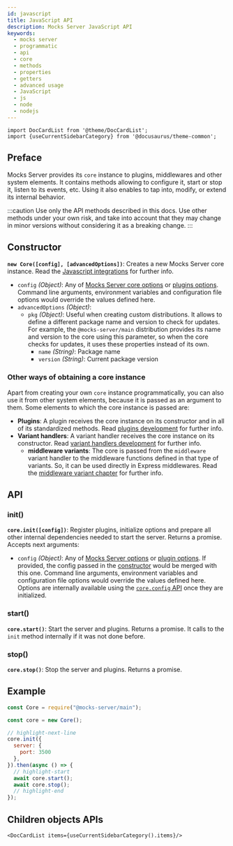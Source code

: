 ```yaml
---
id: javascript
title: JavaScript API
description: Mocks Server JavaScript API
keywords:
  - mocks server
  - programmatic
  - api
  - core
  - methods
  - properties
  - getters
  - advanced usage
  - JavaScript
  - js
  - node
  - nodejs
---
```


```mdx-code-block
import DocCardList from '@theme/DocCardList';
import {useCurrentSidebarCategory} from '@docusaurus/theme-common';
```

## Preface

Mocks Server provides its `core` instance to plugins, middlewares and other system elements. It contains methods allowing to configure it, start or stop it, listen to its events, etc. Using it also enables to tap into, modify, or extend its internal behavior.

:::caution
Use only the API methods described in this docs. Use other methods under your own risk, and take into account that they may change in minor versions without considering it as a breaking change.
:::

## Constructor

__`new Core([config], [advancedOptions])`__: Creates a new Mocks Server core instance. Read the [Javascript integrations](../integrations/javascript.md) for further info.
  * `config` _(Object)_: Any of [Mocks Server core options](../configuration/options.md#core-options) or [plugins options](../configuration/options.md#plugin-options). Command line arguments, environment variables and configuration file options would override the values defined here.
  * `advancedOptions` _(Object)_:
    * `pkg` _(Object)_: Useful when creating custom distributions. It allows to define a different package name and version to check for updates. For example, the `@mocks-server/main` distribution provides its name and version to the core using this parameter, so when the core checks for updates, it uses these properties instead of its own.
      * `name` _(String)_: Package name
      * `version` _(String)_: Current package version

### Other ways of obtaining a core instance

Apart from creating your own `core` instance programmatically, you can also use it from other system elements, because it is passed as an argument to them. Some elements to which the core instance is passed are:

* __Plugins__: A plugin receives the core instance on its constructor and in all of its standardized methods. Read [plugins development](../plugins/development.md) for further info.
* __Variant handlers__: A variant handler receives the core instance on its constructor. Read [variant handlers development](../variant-handlers/development.md) for further info.
  * __middleware variants__: The core is passed from the `middleware` variant handler to the middleware functions defined in that type of variants. So, it can be used directly in Express middlewares. Read the [middleware variant chapter](../usage/variants/middleware.md) for further info.

## API

### init()

__`core.init([config])`__: Register plugins, initialize options and prepare all other internal dependencies needed to start the server. Returns a promise. Accepts next arguments:
  * `config` _(Object)_: Any of [Mocks Server options](../configuration/options.md#core-options) or [plugin options](../configuration/options.md#plugin-options). If provided, the config passed in the [constructor](#constructor) would be merged with this one. Command line arguments, environment variables and configuration file options would override the values defined here. Options are internally available using the [`core.config` API](./javascript/config.md) once they are initialized.

### start()

__`core.start()`__: Start the server and plugins. Returns a promise. It calls to the `init` method internally if it was not done before.

### stop()

__`core.stop()`__: Stop the server and plugins. Returns a promise.


## Example
```js
const Core = require("@mocks-server/main");

const core = new Core();

// highlight-next-line
core.init({
  server: {
    port: 3500
  },
}).then(async () => {
  // highlight-start
  await core.start();
  await core.stop();
  // highlight-end
});
```

## Children objects APIs

```mdx-code-block
<DocCardList items={useCurrentSidebarCategory().items}/>
```